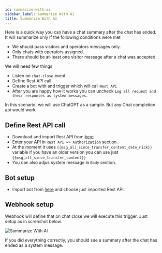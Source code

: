 ```yaml
---
id: summarize-with-ai
sidebar_label: Summarize With AI
title: Summarize With AI
---
```


Here is a quick way you can have a chat summary after the chat has ended. It will summarize only if the following conditions were met

* We should pass visitors and operators messages only.
* Only chats with operators assigned.
* There should be at-least one visitor message after a chat was accepted.

We will need few things

* Listen on `chat.close` event
* Define Rest API call
* Create a bot with and trigger which will call `Rest API`
* After you are happy how it works you can uncheck `Log all request and their responses as system messages.`

In this scenario, we will use ChatGPT as a sample. But any Chat completion api would work.

## Define Rest API call

* Download and import Rest API from [here](/img/bot/ai/summarize-rest-api.json)
* Enter your API in `Rest API => Authorization` section. 
* At the moment it uses `{{msg_all_since_transfer_content_date_nick}}` variable if you have an older version you can use just `{{msg_all_since_transfer_content}}`
* You can also adjus system message in `Body` section.

## Bot setup

* Import bot from [here](/img/bot/ai/summarize-with-ai-bot.json) and choose just imported Rest API.

## Webhook setup

Webhook will define that on chat close we will execute this trigger. Just setup as in screnshot below.

![Summarize With AI](/img/bot/summarize-with-ai.png)

If you did everything correctly, you should see a summary after the chat has ended as a system message.







